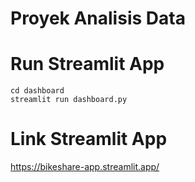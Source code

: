 # Proyek Analisis Data
# Run Streamlit App
```
cd dashboard
streamlit run dashboard.py
```
# Link Streamlit App
https://bikeshare-app.streamlit.app/
